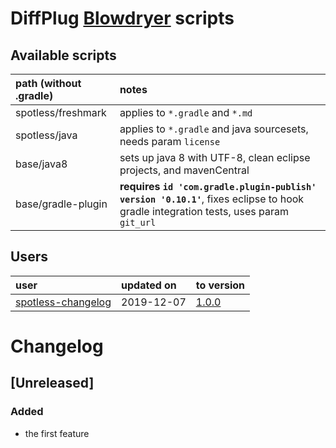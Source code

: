 
# DiffPlug [Blowdryer](https://github.com/diffplug/blowdryer) scripts

## Available scripts

| path (without .gradle) | notes                                            |
| :--------------------- | :----------------------------------------------- |
| spotless/freshmark     | applies to `*.gradle` and `*.md` |
| spotless/java          | applies to `*.gradle` and java sourcesets, needs param `license` |
| base/java8             | sets up java 8 with UTF-8, clean eclipse projects, and mavenCentral |
| base/gradle-plugin     | **requires `id 'com.gradle.plugin-publish' version '0.10.1'`**, fixes eclipse to hook gradle integration tests, uses param `git_url` |


## Users

| user                                                                  | updated on  | to version                                                    |
| :-------------------------------------------------------------------- | :---------- | :------------------------------------------------------------ |
| [spotless-changelog](https://github.com/diffplug/spotless-changelog)  | 2019-12-07  | [1.0.0](https://github.com/diffplug/blowdryer-diffplug#1.0.0) |

# Changelog

## [Unreleased]

### Added
- the first feature
